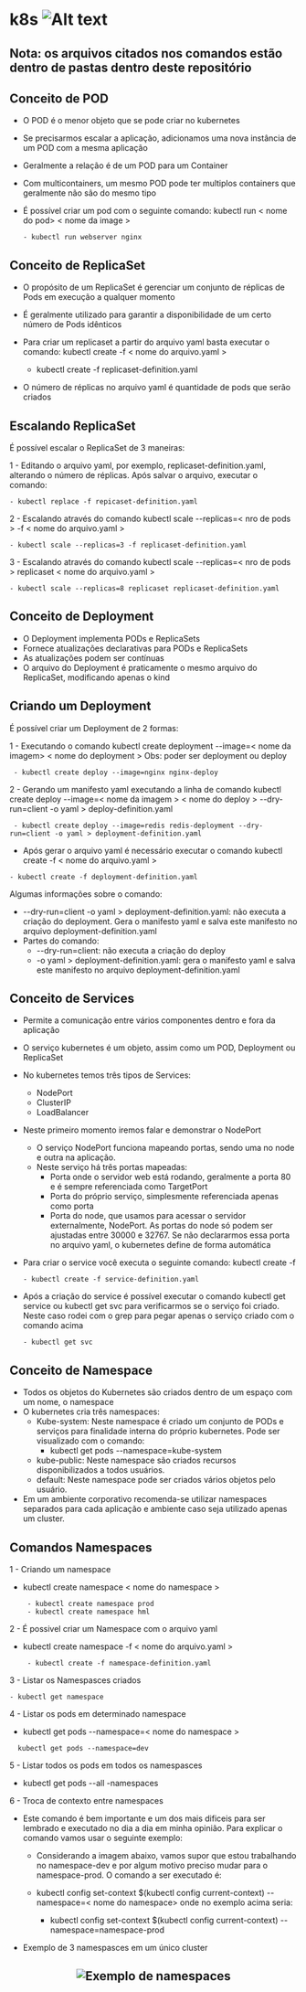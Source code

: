 # k8s ![Alt text](Kubernetes_logo_without_workmark.svg.png)

## Nota: os arquivos citados nos comandos estão dentro de pastas dentro deste repositório

## Conceito de POD ##

 - O POD é o menor objeto que se pode criar no kubernetes
 - Se precisarmos escalar a aplicação, adicionamos uma nova instância de um POD com a mesma aplicação
 - Geralmente a relação é de um POD para um Container
 - Com multicontainers, um mesmo POD pode ter multiplos containers que geralmente não são do mesmo tipo 
 - É possível criar um pod com o seguinte comando: kubectl run < nome do pod> < nome da image >

       - kubectl run webserver nginx

 ## Conceito de ReplicaSet ##

- O propósito de um ReplicaSet é gerenciar um conjunto de réplicas de Pods em execução a qualquer momento 
- É geralmente utilizado para garantir a disponibilidade de um certo número de Pods idênticos
- Para criar um replicaset a partir do arquivo yaml basta executar o comando: kubectl create -f < nome do arquivo.yaml >

   - kubectl create -f replicaset-definition.yaml
    
- O número de réplicas no arquivo yaml é quantidade de pods que serão criados

## Escalando ReplicaSet ##

É possível escalar o ReplicaSet de 3 maneiras:

1 - Editando o arquivo yaml, por exemplo, replicaset-definition.yaml, alterando o número de réplicas. Após salvar o arquivo, executar o comando:

    - kubectl replace -f repicaset-definition.yaml

2 - Escalando através do comando kubectl scale --replicas=< nro de pods > -f < nome do arquivo.yaml >

    - kubectl scale --replicas=3 -f replicaset-definition.yaml

3 - Escalando através do comando kubectl scale --replicas=< nro de pods > replicaset < nome do arquivo.yaml >

    - kubectl scale --replicas=8 replicaset replicaset-definition.yaml

## Conceito de Deployment ##

- O Deployment implementa PODs e ReplicaSets
- Fornece atualizações declarativas para PODs e ReplicaSets
- As atualizações podem ser contínuas
- O arquivo do Deployment é praticamente o mesmo arquivo do ReplicaSet, modificando apenas o kind

## Criando um Deployment ##

É possível criar um Deployment de 2 formas:

1 - Executando o comando kubectl create deployment --image=< nome da imagem> < nome do deployment >
    Obs: poder ser deployment ou deploy

     - kubectl create deploy --image=nginx nginx-deploy

2 - Gerando um manifesto yaml executando a linha de comando kubectl create deploy --image=< nome da imagem > < nome do deploy > --dry-run=client -o yaml > deploy-definition.yaml

     - kubectl create deploy --image=redis redis-deployment --dry-run=client -o yaml > deployment-definition.yaml

   - Após gerar o arquivo yaml é necessário executar o comando kubectl create -f < nome do arquivo.yaml >

    - kubectl create -f deployment-definition.yaml

Algumas informações sobre o comando:
 - --dry-run=client -o yaml > deployment-definition.yaml: não executa a criação do deployment. Gera o manifesto yaml e salva este manifesto no arquivo deployment-definition.yaml
 - Partes do comando:
   - --dry-run=client: não executa a criação do deploy
   - -o yaml > deployment-definition.yaml: gera o manifesto yaml e salva este manifesto no arquivo deployment-definition.yaml

## Conceito de Services ##

- Permite a comunicação entre vários componentes dentro e fora da aplicação
- O serviço kubernetes é um objeto, assim como um POD, Deployment ou ReplicaSet
- No kubernetes temos três tipos de Services:
  - NodePort
  - ClusterIP
  - LoadBalancer
- Neste primeiro momento iremos falar e demonstrar o NodePort
  - O serviço NodePort funciona mapeando portas, sendo uma no node e outra na aplicação. 
  - Neste serviço há três portas mapeadas:
    - Porta onde o servidor web está rodando, geralmente a porta 80 e é sempre referenciada como TargetPort
    - Porta do próprio serviço, simplesmente referenciada apenas como porta
    - Porta do node, que usamos para acessar o servidor externalmente, NodePort. As portas do node só podem ser ajustadas entre 30000 e 32767. Se não declararmos essa porta no arquivo yaml, o kubernetes define de forma automática
- Para criar o service você executa o seguinte comando:  kubectl create -f <nome do arquivo.yaml>

      - kubectl create -f service-definition.yaml

- Após a criação do service é possível executar o comando kubectl get service ou kubectl get svc para verificarmos se o serviço foi criado. Neste caso rodei com o grep para pegar apenas o serviço criado com o comando acima

      - kubectl get svc

## Conceito de Namespace ##

- Todos os objetos do Kubernetes são criados dentro de um espaço com um nome, o namespace
- O kubernetes cria três namespaces:
  - Kube-system: Neste namespace é criado um conjunto de PODs e serviços para finalidade interna do próprio kubernetes. Pode ser visualizado com o comando:
      - kubectl get pods --namespace=kube-system
  - kube-public: Neste namespace são criados recursos disponibilizados a todos usuários.
  - default: Neste namespace pode ser criados vários objetos pelo usuário.
- Em um ambiente corporativo recomenda-se utilizar namespaces separados para cada aplicação e ambiente caso seja utilizado apenas um cluster.

## Comandos Namespaces ##

1 - Criando um namespace
  - kubectl create namespace < nome do namespace >

         - kubectl create namespace prod
         - kubectl create namespace hml

2 - É possivel criar um Namespace com o arquivo yaml
  - kubectl create namespace -f < nome do arquivo.yaml >

         - kubectl create -f namespace-definition.yaml

3 - Listar os Namespasces criados

    - kubectl get namespace

4 - Listar os pods em determinado namespace
  - kubectl get pods --namespace=< nome do namespace >

``````
  kubectl get pods --namespace=dev

``````

5 - Listar todos os pods em todos os namespasces

   - kubectl get pods --all -namespaces

6 - Troca de contexto entre namespaces

   - Este comando é bem importante e um dos mais dificeis para ser lembrado e executado no dia a dia em minha opinião. Para explicar o comando vamos usar o seguinte exemplo:

     - Considerando a imagem abaixo, vamos supor que estou trabalhando no namespace-dev e por algum motivo preciso mudar para o namespace-prod. O comando a ser executado é:

     - kubectl config set-context $(kubectl config current-context) --namespace=< nome do namespace> onde no exemplo acima seria:

        - kubectl config set-context $(kubectl config current-context) --namespace=namespace-prod


- Exemplo de 3 namespasces em um único cluster

##  <p align="center">    ![Exemplo de namespaces](https://github.com/leopoldocardoso/k8s/blob/main/namespace-definition/imagem/namespaces.png) ##